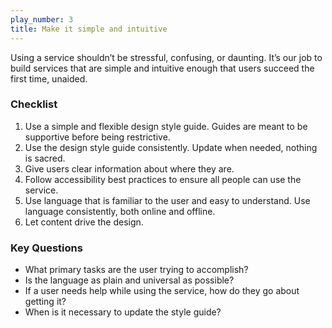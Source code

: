 ```yaml
---
play_number: 3
title: Make it simple and intuitive
---
```


Using a service shouldn’t be stressful, confusing, or daunting. It’s our job to build services that are simple and intuitive enough that users succeed the first time, unaided.

### Checklist
1. Use a simple and flexible design style guide. Guides are meant to be supportive before being restrictive.
2. Use the design style guide consistently. Update when needed, nothing is sacred.
3. Give users clear information about where they are.
4. Follow accessibility best practices to ensure all people can use the service.
5. Use language that is familiar to the user and easy to understand. Use language consistently, both online and offline.
6. Let content drive the design.

### Key Questions
- What primary tasks are the user trying to accomplish?
- Is the language as plain and universal as possible?
- If a user needs help while using the service, how do they go about getting it?
- When is it necessary to update the style guide?
